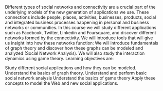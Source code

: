 Different types of social networks and connectivity are a crucial part of the underlying models of the new generation of applications we use. These connections include people, places, activities, businesses, products, social and integrated business processes happening in personal and business networks or communities. In this course we will study different applications such as Facebook, Twitter, Linkedin and Foursquare, and discover different networks formed by the connectivity. We will introduce tools that will give us insight into how these networks function: We will introduce fundamentals of graph theory and discover how these graphs can be modeled and analyzed (Social Network Analysis). We will also study the interaction dynamics using game theory. Learning objectives are:

Study different social applications and how they can be modeled.
Understand the basics of graph theory.
Understand and perform basic social network analysis
Understand the basics of game theory
Apply these concepts to model the Web and new social applications.
